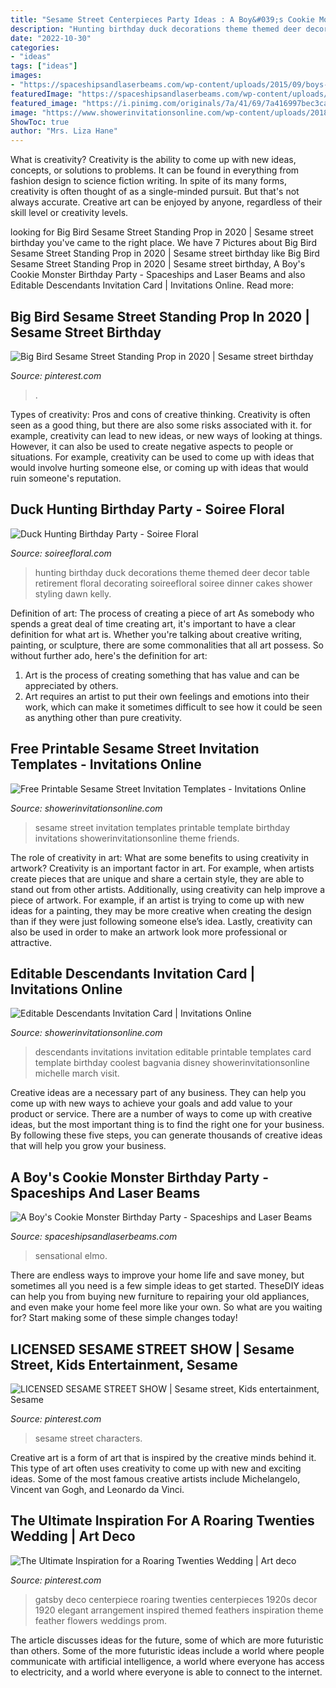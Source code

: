 ```yaml
---
title: "Sesame Street Centerpieces Party Ideas : A Boy&#039;s Cookie Monster Birthday Party"
description: "Hunting birthday duck decorations theme themed deer decor table retirement floral decorating soireefloral soiree dinner cakes shower styling dawn kelly"
date: "2022-10-30"
categories:
- "ideas"
tags: ["ideas"]
images:
- "https://spaceshipsandlaserbeams.com/wp-content/uploads/2015/09/boys-sesame-street-cookie-monster-birthday-party-ideas.jpg"
featuredImage: "https://spaceshipsandlaserbeams.com/wp-content/uploads/2015/09/boys-sesame-street-cookie-monster-birthday-party-ideas.jpg"
featured_image: "https://i.pinimg.com/originals/7a/41/69/7a416997bec3ca9df2d503ae6b303884.jpg"
image: "https://www.showerinvitationsonline.com/wp-content/uploads/2018/05/Free-Online-Sesame-Street-Invitation-Template.jpg"
ShowToc: true
author: "Mrs. Liza Hane"
---
```



What is creativity?
Creativity is the ability to come up with new ideas, concepts, or solutions to problems. It can be found in everything from fashion design to science fiction writing. In spite of its many forms, creativity is often thought of as a single-minded pursuit. But that's not always accurate. Creative art can be enjoyed by anyone, regardless of their skill level or creativity levels.

	

		
looking for Big Bird Sesame Street Standing Prop in 2020 | Sesame street birthday you've came to the right place. We have 7 Pictures about Big Bird Sesame Street Standing Prop in 2020 | Sesame street birthday like Big Bird Sesame Street Standing Prop in 2020 | Sesame street birthday, A Boy&#039;s Cookie Monster Birthday Party - Spaceships and Laser Beams and also Editable Descendants Invitation Card | Invitations Online. Read more:
		
    
## Big Bird Sesame Street Standing Prop In 2020 | Sesame Street Birthday

<img loading=lazy src="https://i.pinimg.com/originals/63/c6/f7/63c6f72a6c7a1ae8ab02212af659141d.jpg" onerror="this.onerror=null;this.src='https://tse3.mm.bing.net/th?id=OIP.5wgLYiKOFXpJtRzeAfN01wHaNK&amp;pid=15.1';" alt="Big Bird Sesame Street Standing Prop in 2020 | Sesame street birthday">

_Source: pinterest.com_

>. 

	

Types of creativity: Pros and cons of creative thinking.
Creativity is often seen as a good thing, but there are also some risks associated with it. for example, creativity can lead to new ideas, or new ways of looking at things. However, it can also be used to create negative aspects to people or situations. For example, creativity can be used to come up with ideas that would involve hurting someone else, or coming up with ideas that would ruin someone's reputation.

    
## Duck Hunting Birthday Party - Soiree Floral

<img loading=lazy src="http://soireefloral.com/wp-content/uploads/2012/08/duckroom1.jpg" onerror="this.onerror=null;this.src='https://tse4.mm.bing.net/th?id=OIP.iovqAAhYOaDOS3sXeP8JIwHaFj&amp;pid=15.1';" alt="Duck Hunting Birthday Party - Soiree Floral">

_Source: soireefloral.com_

>hunting birthday duck decorations theme themed deer decor table retirement floral decorating soireefloral soiree dinner cakes shower styling dawn kelly. 

	

Definition of art: The process of creating a piece of art
As somebody who spends a great deal of time creating art, it's important to have a clear definition for what art is. Whether you're talking about creative writing, painting, or sculpture, there are some commonalities that all art possess. So without further ado, here's the definition for art: 
1. Art is the process of creating something that has value and can be appreciated by others.
2. Art requires an artist to put their own feelings and emotions into their work, which can make it sometimes difficult to see how it could be seen as anything other than pure creativity.

    
## Free Printable Sesame Street Invitation Templates - Invitations Online

<img loading=lazy src="https://www.showerinvitationsonline.com/wp-content/uploads/2018/05/Free-Online-Sesame-Street-Invitation-Template.jpg" onerror="this.onerror=null;this.src='https://tse1.mm.bing.net/th?id=OIP.WkiDOC_GEo6stP1QOqxTBwHaLH&amp;pid=15.1';" alt="Free Printable Sesame Street Invitation Templates - Invitations Online">

_Source: showerinvitationsonline.com_

>sesame street invitation templates printable template birthday invitations showerinvitationsonline theme friends. 

	

The role of creativity in art: What are some benefits to using creativity in artwork?
Creativity is an important factor in art. For example, when artists create pieces that are unique and share a certain style, they are able to stand out from other artists. Additionally, using creativity can help improve a piece of artwork. For example, if an artist is trying to come up with new ideas for a painting, they may be more creative when creating the design than if they were just following someone else’s idea. Lastly, creativity can also be used in order to make an artwork look more professional or attractive.

    
## Editable Descendants Invitation Card | Invitations Online

<img loading=lazy src="https://www.showerinvitationsonline.com/wp-content/uploads/2018/03/Editable-Descendants-Invitation-Card.jpg" onerror="this.onerror=null;this.src='https://tse2.mm.bing.net/th?id=OIP.fcJJeyOXCL0nuG8d7d2D7wHaKr&amp;pid=15.1';" alt="Editable Descendants Invitation Card | Invitations Online">

_Source: showerinvitationsonline.com_

>descendants invitations invitation editable printable templates card template birthday coolest bagvania disney showerinvitationsonline michelle march visit. 

	

Creative ideas are a necessary part of any business. They can help you come up with new ways to achieve your goals and add value to your product or service. There are a number of ways to come up with creative ideas, but the most important thing is to find the right one for your business. By following these five steps, you can generate thousands of creative ideas that will help you grow your business.

    
## A Boy&#039;s Cookie Monster Birthday Party - Spaceships And Laser Beams

<img loading=lazy src="https://spaceshipsandlaserbeams.com/wp-content/uploads/2015/09/boys-sesame-street-cookie-monster-birthday-party-ideas.jpg" onerror="this.onerror=null;this.src='https://tse3.mm.bing.net/th?id=OIP.KCv3rwKiUZ_Lbus1qkEvXAHaLH&amp;pid=15.1';" alt="A Boy&#039;s Cookie Monster Birthday Party - Spaceships and Laser Beams">

_Source: spaceshipsandlaserbeams.com_

>sensational elmo. 

	

There are endless ways to improve your home life and save money, but sometimes all you need is a few simple ideas to get started. TheseDIY ideas can help you from buying new furniture to repairing your old appliances, and even make your home feel more like your own. So what are you waiting for? Start making some of these simple changes today!

    
## LICENSED SESAME STREET SHOW | Sesame Street, Kids Entertainment, Sesame

<img loading=lazy src="https://i.pinimg.com/736x/d8/49/81/d84981a0da660ca1c1963c55d057ac00.jpg" onerror="this.onerror=null;this.src='https://tse4.mm.bing.net/th?id=OIP.E_UyYB3gcGslao66SmVqBwHaH4&amp;pid=15.1';" alt="LICENSED SESAME STREET SHOW | Sesame street, Kids entertainment, Sesame">

_Source: pinterest.com_

>sesame street characters. 

	

Creative art is a form of art that is inspired by the creative minds behind it. This type of art often uses creativity to come up with new and exciting ideas. Some of the most famous creative artists include Michelangelo, Vincent van Gogh, and Leonardo da Vinci.

    
## The Ultimate Inspiration For A Roaring Twenties Wedding | Art Deco

<img loading=lazy src="https://i.pinimg.com/originals/7a/41/69/7a416997bec3ca9df2d503ae6b303884.jpg" onerror="this.onerror=null;this.src='https://tse3.mm.bing.net/th?id=OIP.Bdy2U1hvQKmf7jlOUYwJ9AHaLH&amp;pid=15.1';" alt="The Ultimate Inspiration for a Roaring Twenties Wedding | Art deco">

_Source: pinterest.com_

>gatsby deco centerpiece roaring twenties centerpieces 1920s decor 1920 elegant arrangement inspired themed feathers inspiration theme feather flowers weddings prom. 

	

The article discusses ideas for the future, some of which are more futuristic than others. Some of the more futuristic ideas include a world where people communicate with artificial intelligence, a world where everyone has access to electricity, and a world where everyone is able to connect to the internet.

